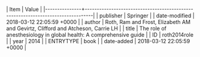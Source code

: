 | Item          | Value                                                                           |
|---------------+---------------------------------------------------------------------------------|
| publisher     | Springer                                                                        |
| date-modified | 2018-03-12 22:05:59 +0000                                                       |
| author        | Roth, Ram and Frost, Elizabeth AM and Gevirtz, Clifford and Atcheson, Carrie LH |
| title         | The role of anesthesiology in global health: A comprehensive guide              |
| ID            | roth2014role                                                                    |
| year          | 2014                                                                            |
| ENTRYTYPE     | book                                                                            |
| date-added    | 2018-03-12 22:05:59 +0000                                                       |